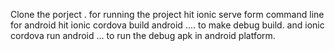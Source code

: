 Clone the porject .
for running the project hit ionic serve form command line
for android hit ionic cordova build android .... to make debug build.
and ionic cordova run android ... to run the debug apk in android platform.
